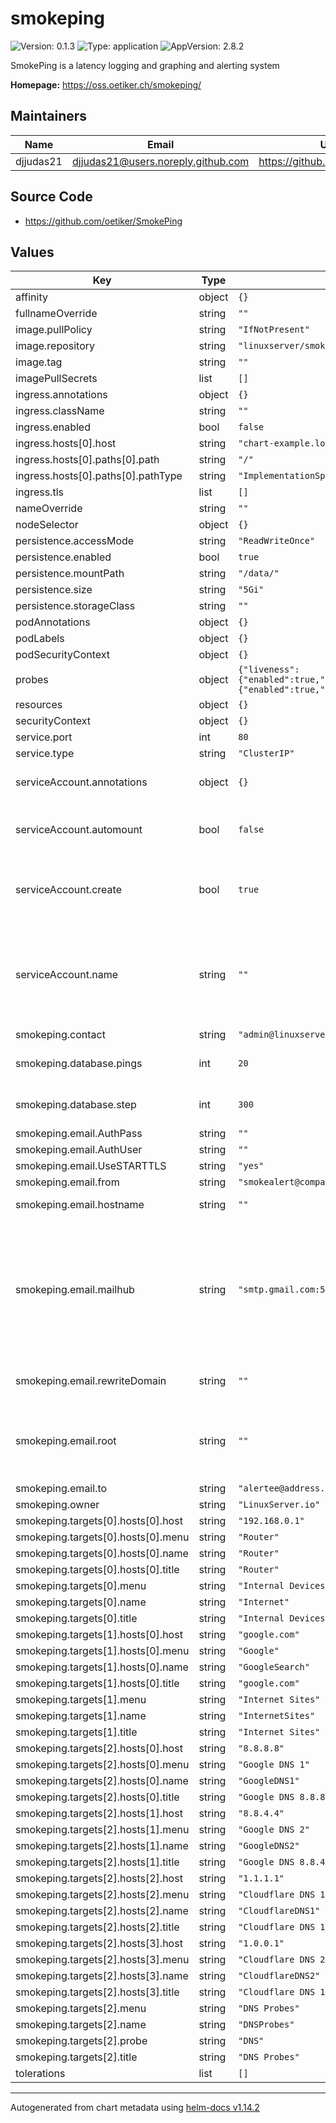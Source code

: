 # smokeping

![Version: 0.1.3](https://img.shields.io/badge/Version-0.1.3-informational?style=flat-square) ![Type: application](https://img.shields.io/badge/Type-application-informational?style=flat-square) ![AppVersion: 2.8.2](https://img.shields.io/badge/AppVersion-2.8.2-informational?style=flat-square)

SmokePing is a latency logging and graphing and alerting system

**Homepage:** <https://oss.oetiker.ch/smokeping/>

## Maintainers

| Name | Email | Url |
| ---- | ------ | --- |
| djjudas21 | <djjudas21@users.noreply.github.com> | <https://github.com/djjudas21> |

## Source Code

* <https://github.com/oetiker/SmokePing>

## Values

| Key | Type | Default | Description |
|-----|------|---------|-------------|
| affinity | object | `{}` |  |
| fullnameOverride | string | `""` |  |
| image.pullPolicy | string | `"IfNotPresent"` |  |
| image.repository | string | `"linuxserver/smokeping"` |  |
| image.tag | string | `""` |  |
| imagePullSecrets | list | `[]` |  |
| ingress.annotations | object | `{}` |  |
| ingress.className | string | `""` |  |
| ingress.enabled | bool | `false` |  |
| ingress.hosts[0].host | string | `"chart-example.local"` |  |
| ingress.hosts[0].paths[0].path | string | `"/"` |  |
| ingress.hosts[0].paths[0].pathType | string | `"ImplementationSpecific"` |  |
| ingress.tls | list | `[]` |  |
| nameOverride | string | `""` |  |
| nodeSelector | object | `{}` |  |
| persistence.accessMode | string | `"ReadWriteOnce"` |  |
| persistence.enabled | bool | `true` |  |
| persistence.mountPath | string | `"/data/"` |  |
| persistence.size | string | `"5Gi"` |  |
| persistence.storageClass | string | `""` |  |
| podAnnotations | object | `{}` |  |
| podLabels | object | `{}` |  |
| podSecurityContext | object | `{}` |  |
| probes | object | `{"liveness":{"enabled":true,"failureThreshold":3,"initialDelaySeconds":0,"periodSeconds":10,"timeoutSeconds":1},"readiness":{"enabled":true,"failureThreshold":3,"initialDelaySeconds":0,"periodSeconds":10,"timeoutSeconds":1}}` | configure probes |
| resources | object | `{}` |  |
| securityContext | object | `{}` |  |
| service.port | int | `80` |  |
| service.type | string | `"ClusterIP"` |  |
| serviceAccount.annotations | object | `{}` | Annotations to add to the service account |
| serviceAccount.automount | bool | `false` | Automatically mount a ServiceAccount's API credentials? |
| serviceAccount.create | bool | `true` | Specifies whether a service account should be created |
| serviceAccount.name | string | `""` | The name of the service account to use. If not set and create is true, a name is generated using the fullname template |
| smokeping.contact | string | `"admin@linuxserver.io"` |  |
| smokeping.database.pings | int | `20` | How many pings to send for each test |
| smokeping.database.step | int | `300` | How many seconds between tests |
| smokeping.email.AuthPass | string | `""` |  |
| smokeping.email.AuthUser | string | `""` |  |
| smokeping.email.UseSTARTTLS | string | `"yes"` |  |
| smokeping.email.from | string | `"smokealert@company.xy"` |  |
| smokeping.email.hostname | string | `""` | The full hostname |
| smokeping.email.mailhub | string | `"smtp.gmail.com:587"` | The place where the mail goes. The actual machine name is required - no MX records are consulted. Commonly mailhosts are named mail.domain.com |
| smokeping.email.rewriteDomain | string | `""` | Where will the mail seem to come from? |
| smokeping.email.root | string | `""` | The person who gets all mail for userids < 1000. Make this empty to disable rewriting. |
| smokeping.email.to | string | `"alertee@address.somewhere"` |  |
| smokeping.owner | string | `"LinuxServer.io"` |  |
| smokeping.targets[0].hosts[0].host | string | `"192.168.0.1"` |  |
| smokeping.targets[0].hosts[0].menu | string | `"Router"` |  |
| smokeping.targets[0].hosts[0].name | string | `"Router"` |  |
| smokeping.targets[0].hosts[0].title | string | `"Router"` |  |
| smokeping.targets[0].menu | string | `"Internal Devices"` |  |
| smokeping.targets[0].name | string | `"Internet"` |  |
| smokeping.targets[0].title | string | `"Internal Devices"` |  |
| smokeping.targets[1].hosts[0].host | string | `"google.com"` |  |
| smokeping.targets[1].hosts[0].menu | string | `"Google"` |  |
| smokeping.targets[1].hosts[0].name | string | `"GoogleSearch"` |  |
| smokeping.targets[1].hosts[0].title | string | `"google.com"` |  |
| smokeping.targets[1].menu | string | `"Internet Sites"` |  |
| smokeping.targets[1].name | string | `"InternetSites"` |  |
| smokeping.targets[1].title | string | `"Internet Sites"` |  |
| smokeping.targets[2].hosts[0].host | string | `"8.8.8.8"` |  |
| smokeping.targets[2].hosts[0].menu | string | `"Google DNS 1"` |  |
| smokeping.targets[2].hosts[0].name | string | `"GoogleDNS1"` |  |
| smokeping.targets[2].hosts[0].title | string | `"Google DNS 8.8.8.8"` |  |
| smokeping.targets[2].hosts[1].host | string | `"8.8.4.4"` |  |
| smokeping.targets[2].hosts[1].menu | string | `"Google DNS 2"` |  |
| smokeping.targets[2].hosts[1].name | string | `"GoogleDNS2"` |  |
| smokeping.targets[2].hosts[1].title | string | `"Google DNS 8.8.4.4"` |  |
| smokeping.targets[2].hosts[2].host | string | `"1.1.1.1"` |  |
| smokeping.targets[2].hosts[2].menu | string | `"Cloudflare DNS 1"` |  |
| smokeping.targets[2].hosts[2].name | string | `"CloudflareDNS1"` |  |
| smokeping.targets[2].hosts[2].title | string | `"Cloudflare DNS 1.1.1.1"` |  |
| smokeping.targets[2].hosts[3].host | string | `"1.0.0.1"` |  |
| smokeping.targets[2].hosts[3].menu | string | `"Cloudflare DNS 2"` |  |
| smokeping.targets[2].hosts[3].name | string | `"CloudflareDNS2"` |  |
| smokeping.targets[2].hosts[3].title | string | `"Cloudflare DNS 1.0.0.1"` |  |
| smokeping.targets[2].menu | string | `"DNS Probes"` |  |
| smokeping.targets[2].name | string | `"DNSProbes"` |  |
| smokeping.targets[2].probe | string | `"DNS"` |  |
| smokeping.targets[2].title | string | `"DNS Probes"` |  |
| tolerations | list | `[]` |  |

----------------------------------------------
Autogenerated from chart metadata using [helm-docs v1.14.2](https://github.com/norwoodj/helm-docs/releases/v1.14.2)
